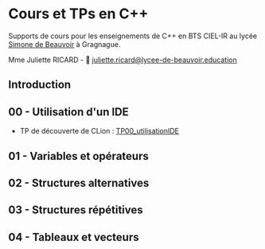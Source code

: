 # Cours et TPs en C++

Supports de cours pour les enseignements de C++ en BTS CIEL-IR au lycée [Simone de Beauvoir](https://lycee-gragnague.mon-ent-occitanie.fr/) à Gragnague.

Mme Juliette RICARD - 📨 [juliette.ricard@lycee-de-beauvoir.education](juliette.ricard@lycee-de-beauvoir.education)

## Introduction

## 00 - Utilisation d'un IDE
- TP de découverte de CLion : [TP00_utilisationIDE](TPs/TP00_utilisationIDE)

## 01 - Variables et opérateurs

## 02 - Structures alternatives

## 03 - Structures répétitives

## 04 - Tableaux et vecteurs
